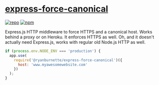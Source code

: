 # [express-force-canonical](https://github.com/ryanburnette/express-force-canonical)

[![repo](https://img.shields.io/badge/repository-Github-black.svg?style=flat-square)](https://github.com/ryanburnette/express-force-canonical)
[![npm](https://img.shields.io/badge/package-NPM-green.svg?style=flat-square)](https://www.npmjs.com/package/@ryanburnette/express-force-canonical)

Express.js HTTP middleware to force HTTPS and a canonical host. Works behind a
proxy or on Heroku. It enforces HTTPS as well. Oh, and it doesn't actually need
Express.js, works with regular old Node.js HTTP as well.

```js
if (process.env.NODE_ENV === 'production') {
  app.use(
    require('@ryanburnette/express-force-canonical')({
      host: 'www.myawesomewebsite.com'
    })
  );
}
```
